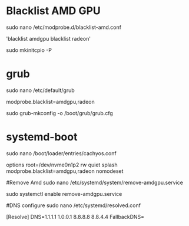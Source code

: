 # Blacklist AMD GPU 

sudo nano /etc/modprobe.d/blacklist-amd.conf

'blacklist amdgpu
blacklist radeon'

sudo mkinitcpio -P

# grub
sudo nano /etc/default/grub

modprobe.blacklist=amdgpu,radeon

sudo grub-mkconfig -o /boot/grub/grub.cfg

# systemd-boot
sudo nano /boot/loader/entries/cachyos.conf

options root=/dev/nvme0n1p2 rw quiet splash modprobe.blacklist=amdgpu,radeon nomodeset

#Remove Amd
sudo nano /etc/systemd/system/remove-amdgpu.service

sudo systemctl enable remove-amdgpu.service

#DNS configure
sudo nano /etc/systemd/resolved.conf

[Resolve]
DNS=1.1.1.1 1.0.0.1 8.8.8.8 8.8.4.4
FallbackDNS=
